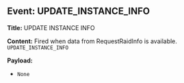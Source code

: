 ## Event: UPDATE_INSTANCE_INFO

**Title:** UPDATE INSTANCE INFO

**Content:**
Fired when data from RequestRaidInfo is available.
`UPDATE_INSTANCE_INFO`

**Payload:**
- `None`